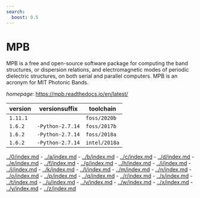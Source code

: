 ```yaml
---
search:
  boost: 0.5
---
```

# MPB

MPB is a free and open-source software package for computing  the band structures, or dispersion relations, and electromagnetic  modes of periodic dielectric structures, on both serial  and parallel computers. MPB is an acronym for MIT Photonic Bands.

*homepage*: <https://mpb.readthedocs.io/en/latest/>

version | versionsuffix | toolchain
--------|---------------|----------
``1.11.1`` |  | ``foss/2020b``
``1.6.2`` | ``-Python-2.7.14`` | ``foss/2017b``
``1.6.2`` | ``-Python-2.7.14`` | ``foss/2018a``
``1.6.2`` | ``-Python-2.7.14`` | ``intel/2018a``

[../0/index.md](0) - [../a/index.md](a) - [../b/index.md](b) - [../c/index.md](c) - [../d/index.md](d) - [../e/index.md](e) - [../f/index.md](f) - [../g/index.md](g) - [../h/index.md](h) - [../i/index.md](i) - [../j/index.md](j) - [../k/index.md](k) - [../l/index.md](l) - [../m/index.md](m) - [../n/index.md](n) - [../o/index.md](o) - [../p/index.md](p) - [../q/index.md](q) - [../r/index.md](r) - [../s/index.md](s) - [../t/index.md](t) - [../u/index.md](u) - [../v/index.md](v) - [../w/index.md](w) - [../x/index.md](x) - [../y/index.md](y) - [../z/index.md](z)

